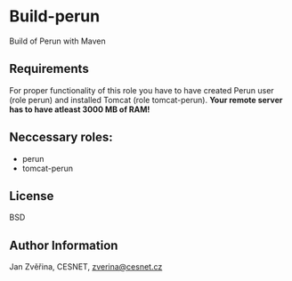 Build-perun
========

Build of Perun with Maven

Requirements
------------

For proper functionality of this role you have to have created Perun user (role perun) and installed Tomcat (role tomcat-perun).
**Your remote server has to have atleast 3000 MB of RAM!**

Neccessary roles:
-----------------

- perun
- tomcat-perun

License
-------

BSD

Author Information
------------------

Jan Zvěřina, CESNET, zverina@cesnet.cz
